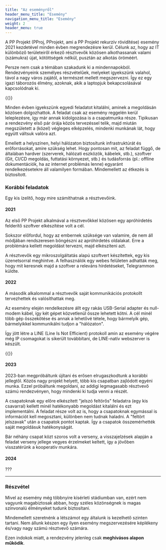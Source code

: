 ```yaml
---
title: "Az eseményről"
header_menu_title: "Esemény"
navigation_menu_title: "Esemény"
weight: 2
header_menu: true
---
```

A PP Projekt (PProj, PProjekt, ami a PP Projekt rekurzív rövidítése) esemény 2021 kezdetével minden évben megrendezésre kerül.
Célunk az, hogy az IT különböző területeiről érkező résztvevők közösen alkothassanak valami (számukra) újat, kötöttségek nélkül, pusztán az alkotás öröméért.

Persze nem csak a témában szakadunk ki a mindennapokból. Rendezvényeink személyes részvételűek, melyeket igyekszünk valahol, távol a nagy város zajától, a természet mellett megszervezni. Így ez egy igazi táborozós élmény, azoknak, akik a laptopjuk bekapcsolásával kapcsolódnak ki.

{{<lazy-img src="images/ethernet_csendelet.jpg" alt="Csendélet">}}

Minden évben igyekszünk egyedi feladatot kitalálni, aminek a megoldásán közösen dolgozhattok. A feladat csak az esemény reggelén kerül leleplezésre, így már annak kidolgozása is a csapatmunka része. Tipikusan a rendezvény első pár órája közös tervezéssel telik, majd miután megszületett a (közel) végleges elképzelés, mindenki munkának lát, hogy együtt váltsuk valóra azt.

Emellett a helyszínen, helyi hálózaton biztosítunk infrastruktúrát és erőforrásokat, amire szükség lehet. Hogy pontosan mit, az feladat függő, de általában hardver (szerverek, hálózati eszközök, kábelek, stb.), szoftver (Git, CI/CD megoldás, futtatási környezet, stb.) és tudásforrás (pl.: offline dokumentációk, ha az internet problémás lenne) egyaránt rendelkezésetekre áll valamilyen formában. Mindemellett az étkezés is biztosított.

### Korábbi feladatok

Egy kis ízelítő, hogy mire számíthatnak a résztvevőink.

#### 2021

Az első PP Projekt alkalmával a résztvevőkkel közösen egy apróhírdetés felderítő szoftver elkészítése volt a cél.

Sokszor előfordul, hogy az embernek szüksége van valamire, de nem áll módjában rendszeresen böngészni az apróhírdetés oldalakat. Erre a problémára kellett megoldást tervezni, majd elkészíteni azt.

A résztvevők egy mikroszolgáltatás alapú szoftvert készítettek, egy kis üzenetsorral meghintve. A felhasználók egy webes felületen adhatták meg, hogy mit keresnek majd a szoftver a releváns hírdetéseket, Telegrammon küldte.

#### 2022

A második alkalommal a résztvevők saját kommunikációs protokollt tervezhettek és valósíthattak meg.

Az esemény elején rendelkezésre állt egy rakás USB-Serial adapter és null-modem kábel, így két gépet közvetlenül össze lehetett kötni. A cél minél több gép összekötése és annak a lehetővé tétele, hogy bármelyik gép, bármelyikkel kommunikálni tudjon a "hálózaton".

Így jött létre a LINE (Line Is Not Efficient) protokoll amin az esemény végére még IP csomagokat is sikerült továbbítani, de LINE-natív webszerver is készült.

{{<lazy-img src="images/soros.jpg" alt="Csendélet">}}

#### 2023

2023-ban megpróbáltunk újítani és erősen elrugaszkodtunk a korábbi jellegtől.
Közös nagy projekt helyett, több kis csapatban zajlódott egyéni munka.
Ezzel próbáltunk megoldani, az addigi legmagasabb résztvevő számú rendezvényen, hogy mindenki ki tudja venni a részét.

A csapatoknak egy előre elkészített "jelszó feltörős" feladatra (egy kis csavarral) kellett minél hatékonyabb megoldást kitalálni és ezt implementálni.
A feladat része volt az is, hogy a csapatoknak egymással is információt kell megosztani, különben nem tudnak haladni. A "feltört jelszavak" után a csapatok pontot kaptak. Így a csapatok összemérhették saját megoldásuk hatékonyságát.

Bár néhány csapat közt szoros volt a verseny, a visszajelzések alapján a feladat verseny jellege vegyes érzelmeket keltett, így a jövőben visszatérünk a kooperatív munkára.

#### 2024

???

---

### Részvétel

Mivel az esemény még többnyire kísérleti stádiumban van, ezért nem vagyunk magabiztosak abban, hogy széles közönségnek is magas színvonalú élményeket tudunk biztosítani.

Mindemellett szeretnénk a létszámot egy általunk is kezelhető szinten tartani. Nem állunk készen egy ilyen esemény megszervezésére képlékeny és/vagy nagy számú résztvevő számára.

Ezen indokok miatt, a rendezvény jelenleg csak **meghívásos alapon működik**.
